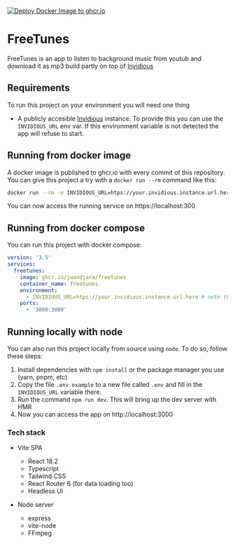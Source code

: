 [![Deploy Docker Image to ghcr.io](https://github.com/juandjara/freetunes/actions/workflows/ghcr.yml/badge.svg)](https://github.com/juandjara/freetunes/actions/workflows/ghcr.yml)

# FreeTunes

FreeTunes is an app to listen to background music from youtub and download it as mp3 build partly on top of [Invidious](https://invidious.io/)

## Requirements
To run this project on your environment you will need one thing
- A publicly accesible [Invidious](https://invidious.io/) instance. To provide this you can use the `INVIDIOUS_URL` env var. If this environment variable is not detected the app will refuse to start.

## Running from docker image

A docker image is published to ghcr.io with every commit of this repository. You can give this project a try with a `docker run --rm` command like this:
```sh
docker run --rm -e INVIDIOUS_URL=htps://your.invidious.instance.url.here -p 3000:3000 ghcr.io/juandjara/freetunes
```

You can now access the running service on https://localhost:300

## Running from docker compose

You can run this project with docker compose:
```yaml
version: '3.5'
services:
  freetunes:
    image: ghcr.io/juandjara/freetunes
    container_name: freetunes
    environment:
      - INVIDIOUS_URL=htps://your.invidious.instance.url.here # note this variable will be used by both frontend and backend, so it must publicly accesible
    ports:
      - '3000:3000'
```

## Running locally with node
You can also run this project locally from source using `node`. To do so, follow these steps:
1. Install dependencies with `npm install` or the package manager you use (yarn, pnpm, etc)
2. Copy the file `.env.example` to a new file called `.env` and fill in the `INVIDIOUS_URL` variable there.
3. Run the command `npm run dev`. This will bring up the dev server with HMR
4. Now you can access the app on http://localhost:3000

### Tech stack
- Vite SPA
  - React 18.2
  - Typescript
  - Tailwind CSS
  - React Router 6 (for data loading too)
  - Headless UI

- Node server
  - express
  - vite-node
  - FFmpeg
  
